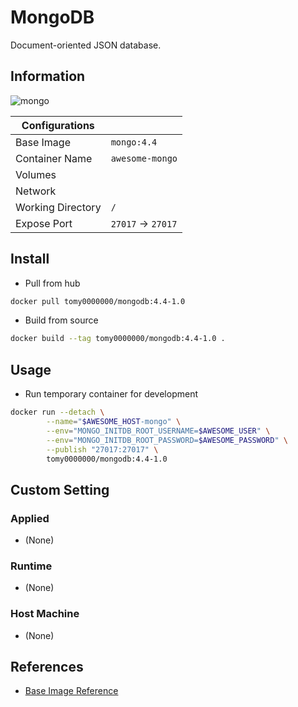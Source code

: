 # MongoDB

Document-oriented JSON database.

## Information

![mongo](https://github.com/tomy0000000/Docker-Registry/workflows/Mongo%204.4/badge.svg)

| Configurations    |                   |
| ----------------- | ----------------- |
| Base Image        | `mongo:4.4`       |
| Container Name    | `awesome-mongo`   |
| Volumes           |                   |
| Network           |                   |
| Working Directory | `/`               |
| Expose Port       | `27017` → `27017` |

## Install

* Pull from hub

```bash
docker pull tomy0000000/mongodb:4.4-1.0
```

* Build from source

```bash
docker build --tag tomy0000000/mongodb:4.4-1.0 .
```

## Usage

* Run temporary container for development

```bash
docker run --detach \
		--name="$AWESOME_HOST-mongo" \
		--env="MONGO_INITDB_ROOT_USERNAME=$AWESOME_USER" \
		--env="MONGO_INITDB_ROOT_PASSWORD=$AWESOME_PASSWORD" \
		--publish "27017:27017" \
		tomy0000000/mongodb:4.4-1.0
```


## Custom Setting

### Applied

* (None)

### Runtime

* (None)

### Host Machine

* (None)

## References

* [Base Image Reference](https://hub.docker.com/_/mongo)
